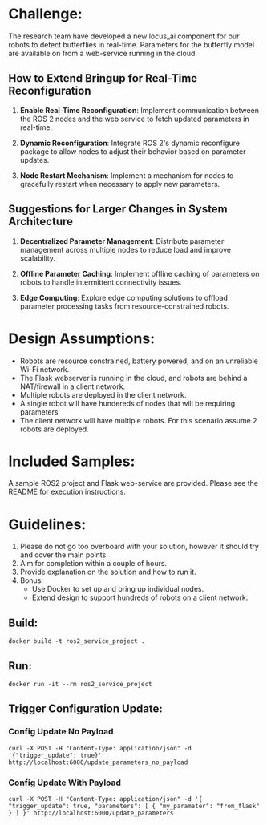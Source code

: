 # Challenge: 

The research team have developed a new locus_ai component for our robots to detect butterflies in real-time. Parameters for the butterfly model are available on from a web-service running in the cloud. 

## How to Extend Bringup for Real-Time Reconfiguration

1. **Enable Real-Time Reconfiguration**: Implement communication between the ROS 2 nodes and the web service to fetch updated parameters in real-time.

2. **Dynamic Reconfiguration**: Integrate ROS 2's dynamic reconfigure package to allow nodes to adjust their behavior based on parameter updates.

3. **Node Restart Mechanism**: Implement a mechanism for nodes to gracefully restart when necessary to apply new parameters.

## Suggestions for Larger Changes in System Architecture

1. **Decentralized Parameter Management**: Distribute parameter management across multiple nodes to reduce load and improve scalability.

2. **Offline Parameter Caching**: Implement offline caching of parameters on robots to handle intermittent connectivity issues.

3. **Edge Computing**: Explore edge computing solutions to offload parameter processing tasks from resource-constrained robots.

# Design Assumptions:

- Robots are resource constrained, battery powered, and on an unreliable Wi-Fi network.
- The Flask webserver is running in the cloud, and robots are behind a NAT/firewall in a client network.
- Multiple robots are deployed in the client network.
- A single robot will have hundereds of nodes that will be requiring parameters
- The client network will have multiple robots. For this scenario assume 2 robots are deployed.

# Included Samples:

A sample ROS2 project and Flask web-service are provided. Please see the README for execution instructions.

# Guidelines:

1. Please do not go too overboard with your solution, however it should try and cover the main points.
2. Aim for completion within a couple of hours.
3. Provide explanation on the solution and how to run it.
4. Bonus: 
    - Use Docker to set up and bring up individual nodes.
    - Extend design to support hundreds of robots on a client network.

## Build:

`docker build -t ros2_service_project .`

## Run:

`docker run -it --rm ros2_service_project`

## Trigger Configuration Update:

### Config Update No Payload

`curl -X POST -H "Content-Type: application/json" -d '{"trigger_update": true}' http://localhost:6000/update_parameters_no_payload`

### Config Update With Payload

`curl -X POST -H "Content-Type: application/json" -d '{
  "trigger_update": true,
  "parameters": [
    { "my_parameter": "from_flask" }
  ]
}' http://localhost:6000/update_parameters
`